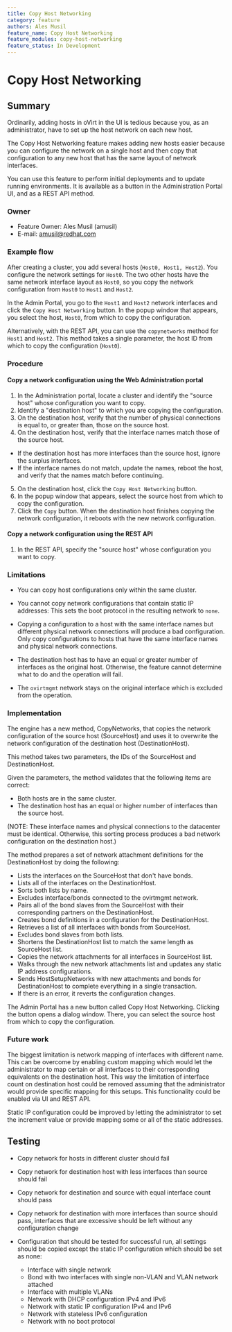 ```yaml
---
title: Copy Host Networking
category: feature
authors: Ales Musil
feature_name: Copy Host Networking
feature_modules: copy-host-networking
feature_status: In Development
---
```


# Copy Host Networking

## Summary

Ordinarily, adding hosts in oVirt in the UI is tedious because you, as an administrator, have to set up the host 
network on each new host.

The Copy Host Networking feature makes adding new hosts easier because you can configure the network on a single host
and then copy that configuration to any new host that has the same layout of network interfaces.

You can use this feature to perform initial deployments and to update running environments. It is available as a button
in the Administration Portal UI, and as a REST API method.


### Owner

- Feature Owner: Ales Musil (amusil)
- E-mail: <amusil@redhat.com>

### Example flow

After creating a cluster, you add several hosts (`Host0, Host1, Host2`). 
You configure the network settings for `Host0`. The two other hosts have the same network 
interface layout as `Host0`, so you copy the network configuration from `Host0` to `Host1` and `Host2`.

In the Admin Portal, you go to the `Host1` and `Host2` network interfaces and click
the `Copy Host Networking` button. In the popup window that appears,
you select the host, `Host0`, from which to copy the configuration.

Alternatively, with the REST API, you can use the `copynetworks` method for `Host1` and `Host2`. 
This method takes a single parameter, the host ID from which to copy the configuration (`Host0`). 

### Procedure

#### Copy a network configuration using the Web Administration portal

1. In the Administration portal, locate a cluster and identify the "source host" whose configuration you want to copy.
2. Identify a "destination host" to which you are copying the configuration.
3. On the destination host, verify that the number of physical connections is equal to, or greater than, those on the
source host.
4. On the destination host, verify that the interface names match those of the source host.

* If the destination host has more interfaces than the source host, ignore the surplus interfaces.
* If the interface names do not match, update the names, reboot the host, and verify that the names match before
continuing.

5. On the destination host, click the `Copy Host Networking` button.
6. In the popup window that appears, select the source host from which to copy the configuration.
7. Click the `Copy` button. When the destination host finishes copying the network configuration, it reboots with
the new network configuration.
  
#### Copy a network configuration using the REST API

1. In the REST API, specify the "source host" whose configuration you want to copy.

### Limitations

* You can copy host configurations only within the same cluster. 

* You cannot copy network configurations that contain static IP addresses: 
This sets the boot protocol in the resulting network to `none`.

* Copying a configuration to a host with the same interface names but different physical network connections will
produce a bad configuration. Only copy configurations to hosts that have the same interface names and physical 
network connections. 

* The destination host has to have an equal or greater number of interfaces as the original host. Otherwise,
the feature cannot determine what to do and the operation will fail.

* The `ovirtmgmt` network stays on the original interface which is excluded from the operation. 


### Implementation

The engine has a new method, CopyNetworks, that copies the network configuration of the source host (SourceHost)
and uses it to overwrite the network configuration of the destination host (DestinationHost).

This method takes two parameters, the IDs of the SourceHost and DestinationHost.

Given the parameters, the method validates that the following items are correct:

* Both hosts are in the same cluster.
* The destination host has an equal or higher number of interfaces than the source host.

(NOTE: These interface names and physical connections to the datacenter must be identical. Otherwise, this sorting
process produces a bad network configuration on the destination host.)

The method prepares a set of network attachment definitions for the DestinationHost by doing the following:

* Lists the interfaces on the SourceHost that don't have bonds.
* Lists all of the interfaces on the DestinationHost.
* Sorts both lists by name.
* Excludes interface/bonds connected to the ovirtmgmt network.
* Pairs all of the bond slaves from the SourceHost with their corresponding partners on the DestinationHost.
* Creates bond definitions in a configuration for the DestinationHost.
* Retrieves a list of all interfaces with bonds from SourceHost.
* Excludes bond slaves from both lists.
* Shortens the DestinationHost list to match the same length as SourceHost list.
* Copies the network attachments for all interfaces in SourceHost list.
* Walks through the new network attachments list and updates any static IP address configurations.
* Sends HostSetupNetworks with new attachments and bonds for DestinationHost to complete everything in a single
 transaction.
* If there is an error, it reverts the configuration changes.

The Admin Portal has a new button called Copy Host Networking. Clicking the button opens a dialog window. There, 
you can select the source host from which to copy the configuration.


### Future work

The biggest limitation is network mapping of interfaces with different name. 
This can be overcome by enabling custom mapping which would let the administrator to map certain
or all interfaces to their corresponding equivalents on the destination host. This way the limitation
of interface count on destination host could be removed assuming that the administrator would provide
specific mapping for this setups. This functionality could be enabled via UI and REST API.

Static IP configuration could be improved by letting the administrator to set the increment value
or provide mapping some or all of the static addresses. 

## Testing

* Copy network for hosts in different cluster should fail

* Copy network for destination host with less interfaces than source should fail

* Copy network for destination and source with equal interface count should pass

* Copy network for destination with more interfaces than source should pass, interfaces that are
excessive should be left without any configuration change

* Configuration that should be tested for successful run, all settings should be copied except the
static IP configuration which should be set as none: 

    -  Interface with single network
    -  Bond with two interfaces with single non-VLAN and VLAN network attached
    -  Interface with multiple VLANs
    -  Network with DHCP configuration IPv4 and IPv6
    -  Network with static IP configuration IPv4 and IPv6 
    -  Network with stateless IPv6 configuration
    -  Network with no boot protocol 
